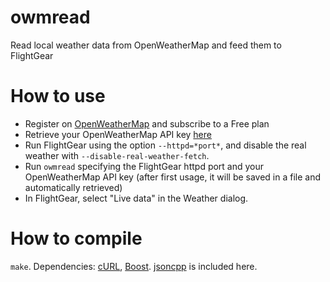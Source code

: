 # owmread
Read local weather data from OpenWeatherMap and feed them to FlightGear

How to use
==========

* Register on [OpenWeatherMap](https://openweathermap.org/price) and subscribe to a Free plan
* Retrieve your OpenWeatherMap API key [here](https://home.openweathermap.org/api_keys)
* Run FlightGear using the option  `--httpd=*port*`, and disable the real weather with `--disable-real-weather-fetch`.
* Run `owmread` specifying the FlightGear httpd port and your OpenWeatherMap API key (after first usage, it will be saved in a file and automatically retrieved)
* In FlightGear, select "Live data" in the Weather dialog.

How to compile
==============

`make`. Dependencies: [cURL](https://curl.haxx.se/), [Boost](https://www.boost.org/). [jsoncpp](https://github.com/open-source-parsers/jsoncpp) is included here.
